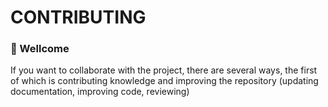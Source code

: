 # CONTRIBUTING

### 📄 Wellcome
If you want to collaborate with the project, there are several ways, the first of which is contributing knowledge and improving the repository (updating documentation, improving code, reviewing)
